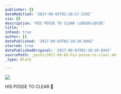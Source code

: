 ```yaml
---
publisher: {}
dateModified: '2017-09-03T02:10:17.529Z'
via: {}
description: "HIS POSSE TO CLEAR \uD83D\uDC8E"
title: ''
inFeed: true
author: []
datePublished: '2017-09-03T02:10:20.694Z'
starred: true
datePublishedOriginal: '2017-09-03T02:10:20.694Z'
sourcePath: _posts/2017-09-03-his-posse-to-clear.md
_type: Blurb

---
```

![](https://the-grid-user-content.s3-us-west-2.amazonaws.com/3c9b7604-0c5d-48ba-9406-970044cb25ae.jpg)

HIS POSSE TO CLEAR 💎
